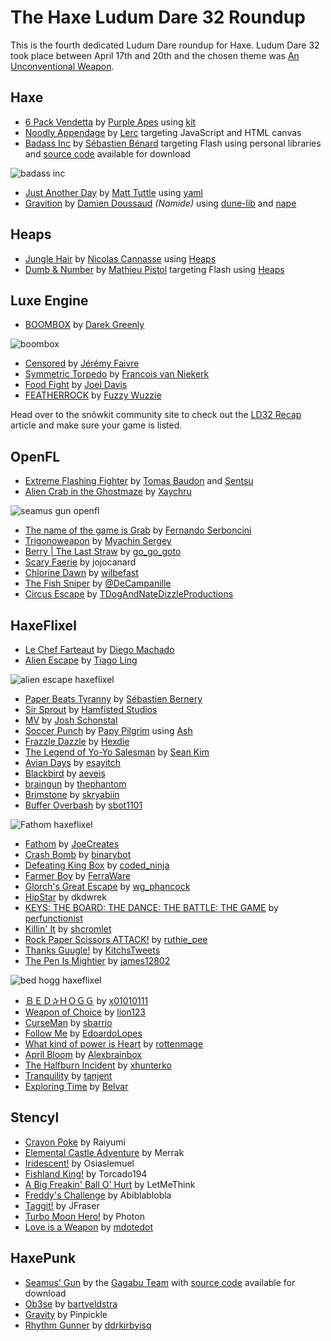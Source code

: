 [_template]: ../templates/roundup.html
[date]: / "2015-04-24 09:35:00"
[modified]: / "2015-04-29 09:42:00"
[published]: / "2015-04-24 12:00:00"
[“”]: a ""

# The Haxe Ludum Dare 32 Roundup

This is the fourth dedicated Ludum Dare roundup for Haxe. Ludum Dare 32 took place
between April 17th and 20th and the chosen theme was 
[An Unconventional Weapon](http://ludumdare.com/compo/ludum-dare-32/).
	
## Haxe

- [6 Pack Vendetta][l5] by [Purple Apes][s5] using [kit][l6]
- [Noodly Appendage][l7] by [Lerc][s6] targeting JavaScript and HTML canvas
- [Badass Inc][l8] by [Sébastien Bénard][s7] targeting Flash using personal libraries
and [source code][l9] available for download

![badass inc](/img/ld/32/badass.gif "Badass Inc “Ah ah! Take that!” by Sébastien Bénard")

- [Just Another Day][l17] by [Matt Tuttle][s14] using [yaml][l18]
- [Gravition][l27] by [Damien Doussaud][s22] _(Namide)_ using [dune-lib][l28] and [nape][l29]

## Heaps

- [Jungle Hair][l3] by [Nicolas Cannasse][s4] using [Heaps][l4]
- [Dumb & Number][l10] by [Mathieu Pistol][s8] targeting Flash using [Heaps][l4]

## Luxe Engine

- [BOOMBOX][l1] by [Darek Greenly][s1]

![boombox](/img/ld/32/BOOMBOX.png "BOOMBOX in game by Darek Greenly")

- [Censored][l11] by [Jérémy Faivre][s9]
- [Symmetric Torpedo][l12] by [Francois van Niekerk][s10]
- [Food Fight][l24] by [Joel Davis][s20]
- [FEATHERROCK][l25] by [Fuzzy Wuzzie][s21]

Head over to the snõwkit community site to check out the [LD32 Recap][l26] article
and make sure your game is listed.

## OpenFL

- [Extreme Flashing Fighter][l2] by [Tomas Baudon][s2] and [Sentsu][s3]
- [Alien Crab in the Ghostmaze][l13] by [Xaychru][s11]

![seamus gun openfl](/img/ld/32/seamus.gif "Seamus' Gun by the Gagabu Team")

- [The name of the game is Grab][l16] by [Fernando Serboncini][s13]
- [Trigonoweapon][l42] by [Myachin Sergey][s26]
- [Berry | The Last Straw][l62] by [go_go_goto][s45]
- [Scary Faerie][l65] by jojocanard
- [Chlorine Dawn][l66] by [wilbefast][s48]
- [The Fish Sniper][l68] by [@DeCampanille][s49]
- [Circus Escape][l73] by [TDogAndNateDizzleProductions][s54]

## HaxeFlixel

- [Le Chef Farteaut][l19] by [Diego Machado][s15]
- [Alien Escape][l20] by [Tiago Ling][s16]

![alien escape haxeflixel](/img/ld/32/alienescape.png "Alien Escape by Tiago Ling")

- [Paper Beats Tyranny][l21] by [Sébastien Bernery][s17]
- [Sir Sprout][l22] by [Hamfisted Studios][s18]
- [MV][l23] by [Josh Schonstal][s19]
- [Soccer Punch][l30] by [Papy Pilgrim][s23] using [Ash][l31]
- [Frazzle Dazzle][l32] by [Hexdie][s24]
- [The Legend of Yo-Yo Salesman][l41] by [Sean Kim][s25]
- [Avian Days][l43] by [esayitch][s27]
- [Blackbird][l44] by [aeveis][s28]
- [braingun][l45] by [thephantom][s29]
- [Brimstone][l46] by [skryabiin][s30]
- [Buffer Overbash][l47] by [sbot1101][s31]

![Fathom haxeflixel](/img/ld/32/fathom.jpg "Fathom by JoeCreates")

- [Fathom][l60] by [JoeCreates][s43]
- [Crash Bomb][l48] by [binarybot][s32]
- [Defeating King Box][l49] by [coded_ninja][s33]
- [Farmer Boy][l50] by [FerraWare][s34]
- [Glorch's Great Escape][l51] by [wg_phancock][s35]
- [HipStar][l52] by dkdwrek
- [KEYS: THE BOARD: THE DANCE: THE BATTLE: THE GAME][l53] by [perfunctionist][s36]
- [Killin' It][l54] by [shcromlet][s37]
- [Rock Paper Scissors ATTACK!][l55] by [ruthie_pee][s38]
- [Thanks Guugle!][l56] by [KitchsTweets][s39]
- [The Pen Is Mightier][l57] by [james12802][s40]

![bed hogg haxeflixel](/img/ld/32/bedhogg.jpg "ＢＥＤ✰ＨＯＧＧ by x01010111")

- [ＢＥＤ✰ＨＯＧＧ][l58] by [x01010111][s41]
- [Weapon of Choice][l59] by [lion123][s42]
- [CurseMan][l61] by [sbarrio][s44]
- [Follow Me][l69] by [EdoardoLopes][s50]
- [What kind of power is Heart][l70] by [rottenmage][s51]
- [April Bloom][l72] by [Alexbrainbox][s53]
- [The Halfburn Incident][l74] by [xhunterko][s55]
- [Tranquility][l75] by [tanjent][s56]
- [Exploring Time][l76] by [Belvar][s57]

## Stencyl

- [Crayon Poke][l33] by Raiyumi
- [Elemental Castle Adventure][l34] by Merrak
- [Iridescent!][l35] by Osiaslemuel
- [Fishland King!][l36] by Torcado194
- [A Big Freakin' Ball O' Hurt][l37] by LetMeThink
- [Freddy's Challenge][l38] by Abiblablobla
- [Taggit!][l39] by JFraser
- [Turbo Moon Hero!][l40] by Photon
- [Love is a Weapon][l63] by [mdotedot][s46]

## HaxePunk

- [Seamus' Gun][l14] by the [Gagabu Team][s12] with [source code][l15]
available for download
- [Ob3se][l64] by [bartveldstra][s47]
- [Gravity][l67] by Pinpickle
- [Rhythm Gunner][l71] by [ddrkirbyisq][s52]

[s57]: http://ludumdare.com/compo/author/Belvar/ "@Belvar"
[s56]: http://ludumdare.com/compo/author/tanjent/ "@tanjent"
[s55]: https://twitter.com/xhunterko "@xhunterko"
[s54]: http://ludumdare.com/compo/author/tdogandnatedizzleproductions/ "@TDogAndNateDizzleProductions"
[s53]: http://ludumdare.com/compo/author/alexbrainbox/ "@Alexbrainbox"
[s52]: https://twitter.com/ddrkirbyisq "@ddrkirbyisq"
[s51]: https://twitter.com/rottenmage "@rottenmage"
[s50]: https://twitter.com/EdoardoLopes "@EdoardoLopes"
[s49]: https://twitter.com/@DeCampanille "@@DeCampanille"
[s48]: https://twitter.com/wilbefast "@wilbefast"
[s47]: https://twitter.com/bartveldstra "@bartveldstra"
[s46]: http://ludumdare.com/compo/author/mdotedot/ "@mdotedot"
[s45]: https://twitter.com/go_go_goto "@go_go_goto"
[s44]: http://ludumdare.com/compo/author/sbarrio/ "@sbarrio"
[s43]: https://twitter.com/JoeCreates "@JoeCreates"
[s42]: http://ludumdare.com/compo/author/lion123/ "@lion123"
[s41]: https://twitter.com/x01010111 "@x01010111"
[s40]: http://ludumdare.com/compo/author/james12802/ "@james12802"
[s39]: https://twitter.com/KitchsTweets "@KitchsTweets"
[s38]: https://twitter.com/ruthie_pee "@ruthie_pee"
[s37]: http://ludumdare.com/compo/author/shcromlet/ "@shcromlet"
[s36]: https://twitter.com/perfunctionist "@perfunctionist"
[s35]: https://twitter.com/wg_phancock "@wg_phancock"
[s34]: https://twitter.com/FerraWare "@FerraWare"
[s33]: https://twitter.com/coded_ninja "@coded_ninja"
[s32]: http://ludumdare.com/compo/author/binarybot/ "@binarybot"
[s31]: http://ludumdare.com/compo/author/sbot1101/ "@sbot1101"
[s30]: http://ludumdare.com/compo/author/skryabiin/ "@skryabiin"
[s29]: http://ludumdare.com/compo/author/thephantom/ "@thephantom"
[s28]: https://twitter.com/aeveis "@aeveis"
[s27]: https://twitter.com/87meansSuhail "@87meansSuhail"
[s26]: https://www.facebook.com/myachinsa?_rdr "@myachinsa"
[s25]: http://seankimdesign.com/ "@seankim"
[s24]: https://twitter.com/hexdie "@hexdie"
[s23]: http://papypilgrim.com/ "@papypilgrim"
[s22]: http://namide.com/ "@Namide"
[s21]: http://ludumdare.com/compo/author/fuzzywuzzie/ "@fuzzywuzzie"
[s20]: https://twitter.com/joeld42 "@joeld42"
[s19]: https://twitter.com/schonstal "@schonstal"
[s18]: https://github.com/hamfisted "@hamfisted"
[s17]: http://ludumdare.com/compo/author/sebbernery/ "@sebbernery"
[s16]: https://twitter.com/tiagoling "@tiagoling"
[s15]: http://www.twitter.com/diegomac "@diegomac"
[s14]: http://matttuttle.com/ "@matttuttle"
[s13]: http://fserb.com/vault "@fserb"
[s12]: http://www.ludumdare.com/compo/author/01101101/ "The Gagabu Team"
[s11]: https://twitter.com/Xaychru04 "@Xaychru04"
[s10]: https://twitter.com/francoisvn "@francoisvn"
[s9]: http://jeremyfa.com/ "@jeremyfa"
[s8]: https://twitter.com/tipyx_fr "@tipyx_fr"
[s7]: http://deepnight.net/ "@deepnight"
[s6]: https://github.com/Lerc "@Lerc"
[s5]: https://github.com/purpleapes "@purpleapes"
[s4]: https://github.com/ncannasse "@ncannasse"
[s3]: https://twitter.com/sentsu_actu "@sentsu_actu"
[s2]: https://twitter.com/thomas_baudon "@thomas_baudon"
[s1]: https://twitter.com/zielakpl "@zielakpl"

[l76]: http://ludumdare.com/compo/ludum-dare-32/?action=preview&uid=28450 "Exploring Time"
[l75]: http://ludumdare.com/compo/ludum-dare-32/?action=preview&uid=36394 "Tranquility"
[l74]: http://ludumdare.com/compo/ludum-dare-32/?action=preview&uid=1960 "The Halfburn Incident"
[l73]: http://ludumdare.com/compo/ludum-dare-32/?action=preview&uid=50184 "Circus Escape"
[l72]: http://ludumdare.com/compo/ludum-dare-32/?action=preview&uid=3304 "April Bloom"
[l71]: http://ludumdare.com/compo/ludum-dare-32/?action=preview&uid=7285 "Rhythm Gunner"
[l70]: http://ludumdare.com/compo/ludum-dare-32/?action=preview&uid=30457 "What kind of power is Heart"
[l69]: http://ludumdare.com/compo/ludum-dare-32/?action=preview&uid=41337 "Follow Me"
[l68]: http://ludumdare.com/compo/ludum-dare-32/?action=preview&uid=2817 "The Fish Sniper"
[l67]: http://ludumdare.com/compo/ludum-dare-32/?action=preview&uid=1179 "Gravity"
[l66]: http://ludumdare.com/compo/ludum-dare-32/?action=preview&uid=14535 "Chlorine Dawn"
[l65]: http://ludumdare.com/compo/ludum-dare-32/?action=preview&uid=24933 "Scary Faerie"
[l64]: http://ludumdare.com/compo/ludum-dare-32/?action=preview&uid=4422 "Ob3se"
[l63]: http://ludumdare.com/compo/ludum-dare-32/?action=preview&uid=31618 "Love is a Weapon"
[l62]: http://ludumdare.com/compo/ludum-dare-32/?action=preview&uid=50909 "Berry | The Last Straw"
[l61]: http://ludumdare.com/compo/ludum-dare-32/?action=preview&uid=25025 "CurseMan"
[l60]: http://ludumdare.com/compo/ludum-dare-32/?action=preview&uid=28182 "Fathom"
[l59]: http://ludumdare.com/compo/ludum-dare-32/?action=preview&uid=34143 "Weapon of Choice"
[l58]: http://ludumdare.com/compo/ludum-dare-32/?action=preview&uid=11474 "ＢＥＤ✰ＨＯＧＧ"
[l57]: http://ludumdare.com/compo/ludum-dare-32/?action=preview&uid=36289 "The Pen Is Mightier"
[l56]: http://ludumdare.com/compo/ludum-dare-32/?action=preview&uid=7470 "Thanks Guugle!"
[l55]: http://ludumdare.com/compo/ludum-dare-32/?action=preview&uid=36556 "Rock Paper Scissors ATTACK!"
[l54]: http://ludumdare.com/compo/ludum-dare-32/?action=preview&uid=44368 "Killin' It"
[l53]: http://ludumdare.com/compo/ludum-dare-32/?action=preview&uid=35189 "perfunctionist"
[l52]: http://ludumdare.com/compo/ludum-dare-32/?action=preview&uid=45328 "HipStar"
[l51]: http://ludumdare.com/compo/ludum-dare-32/?action=preview&uid=51056 "Glorch's Great Escape"
[l50]: http://ludumdare.com/compo/ludum-dare-32/?action=preview&uid=45480 "Farmer Boy"
[l49]: http://ludumdare.com/compo/ludum-dare-32/?action=preview&uid=40682 "Defeating King Box"
[l48]: http://ludumdare.com/compo/ludum-dare-32/?action=preview&uid=16241 "Crash Bomb"
[l47]: http://ludumdare.com/compo/ludum-dare-32/?action=preview&uid=48972 "Buffer Overbash"
[l46]: http://ludumdare.com/compo/ludum-dare-32/?action=preview&uid=30851 "Brimstone"
[l45]: http://ludumdare.com/compo/ludum-dare-32/?action=preview&uid=21553 "braingun"
[l44]: http://ludumdare.com/compo/ludum-dare-32/?action=preview&uid=8854 "Blackbird"
[l43]: http://ludumdare.com/compo/ludum-dare-32/?action=preview&uid=16000 "Avian Days"
[l42]: http://ludumdare.com/compo/ludum-dare-32/?action=preview&uid=10579 "Trigonoweapon"
[l41]: http://ludumdare.com/compo/ludum-dare-32/?action=preview&uid=38879 "The Legend of Yo-Yo Salesman"
[l40]: http://ludumdare.com/compo/ludum-dare-32/?action=preview&uid=7658 "Turbo Moon Hero!"
[l39]: http://ludumdare.com/compo/ludum-dare-32/?action=preview&uid=53130 "Taggit!"
[l38]: http://ludumdare.com/compo/ludum-dare-32/?action=preview&uid=35053 "Freddy's Challenge"
[l37]: http://ludumdare.com/compo/ludum-dare-32/?action=preview&uid=25578 "A Big Freakin' Ball O' Hurt"
[l36]: http://ludumdare.com/compo/ludum-dare-32/?action=preview&uid=5839 "Fishland King!"
[l35]: http://ludumdare.com/compo/ludum-dare-32/?action=preview&uid=26777 "Iridescent!"
[l34]: http://ludumdare.com/compo/ludum-dare-32/?action=preview&uid=46508 "Elemental Castle Adventure"
[l33]: http://ludumdare.com/compo/ludum-dare-32/?action=preview&uid=25829 "Crayon Poke"
[l32]: http://ludumdare.com/compo/ludum-dare-32/?action=preview&uid=39984 "Frazzle Dazzle"
[l31]: https://github.com/nadako/Ash-HaXe "Ash-HaXe on GitHub"
[l30]: http://ludumdare.com/compo/ludum-dare-32/?action=preview&uid=7971 "Soccer Punch"
[l29]: http://napephys.com/ "Nape"
[l28]: https://github.com/Namide/dune-lib "dune-lib on GitHub"
[l27]: http://ludumdare.com/compo/ludum-dare-32/?action=preview&uid=28704 "Graviton"
[l26]: http://snowkit.org/2015/04/28/ld-32-recap/ "Snowkit LD32 Recap"
[l25]: http://ludumdare.com/compo/ludum-dare-32/?action=rate&uid=22923 "FEATHERROCK"
[l24]: http://ludumdare.com/compo/ludum-dare-32/?action=rate&uid=34 "Food Fight"
[l23]: http://ludumdare.com/compo/ludum-dare-32/?action=preview&uid=12165 "MV"
[l22]: http://ludumdare.com/compo/ludum-dare-32/?action=preview&uid=38961 "Sir Sprout"
[l21]: http://ludumdare.com/compo/ludum-dare-32/?action=preview&uid=484 "Paper Beats Tyranny"
[l20]: http://ludumdare.com/compo/ludum-dare-32/?action=preview&uid=10988 "Alien Escape"
[l19]: http://ludumdare.com/compo/ludum-dare-32/?action=preview&uid=3680 "Le Chef Farteaut"
[l18]: http://lib.haxe.org/p/yaml "Yaml on HaxeLib"
[l17]: http://ludumdare.com/compo/ludum-dare-32/?action=preview&uid=3934 "Just Another Day"
[l16]: http://ludumdare.com/compo/ludum-dare-32/?action=preview&uid=6308 "The name of the game is Grab"
[l15]: https://github.com/OIIOIIOI/LD32 "Seamus Gun Source Code"
[l14]: http://ludumdare.com/compo/ludum-dare-32/?action=preview&uid=5105 "Seamus Gun"
[l13]: http://ludumdare.com/compo/ludum-dare-32/?action=preview&uid=16472 "Alien Crab in the Ghostmaze"
[l12]: http://ludumdare.com/compo/ludum-dare-32/?action=preview&uid=23363 "Symmetric Torpedo"
[l11]: http://ludumdare.com/compo/ludum-dare-32/?action=preview&uid=50305 "Censored"
[l10]: http://ludumdare.com/compo/ludum-dare-32/?action=preview&uid=20954 "Dumb & Number"
[l9]: http://deepnight.net/files/games/ld32-badassInc/source.zip "Badass Inc Source Code"
[l8]: http://ludumdare.com/compo/ludum-dare-32/?action=preview&uid=2982 "Badass Inc"
[l7]: http://ludumdare.com/compo/ludum-dare-32/?action=preview&uid=20 "Noodly Appendage"
[l6]: https://github.com/wighawag/kit "Kit library on GitHub"
[l5]: http://ludumdare.com/compo/ludum-dare-32/?action=preview&uid=39859 "6 Pack Vendetta"
[l4]: http://heaps.io/ "Heaps Game Framework"
[l3]: http://ludumdare.com/compo/ludum-dare-32/?action=preview&uid=8497 "Jungle Hair"
[l2]: http://ludumdare.com/compo/ludum-dare-32/?action=preview&uid=46262 "Extreme Flashing Fighter"
[l1]: http://ludumdare.com/compo/ludum-dare-32/?action=preview&uid=38590 "BOOMBOX"
